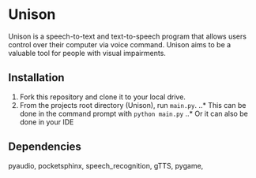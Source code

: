# Unison
Unison is a speech-to-text and text-to-speech program that allows users control over their computer via voice command.
Unison aims to be a valuable tool for people with visual impairments.

## Installation

1. Fork this repository and clone it to your local drive.
2. From the projects root directory (Unison), run `main.py`.
..* This can be done in the command prompt with `python main.py`
..* Or it can also be done in your IDE

## Dependencies
pyaudio,
pocketsphinx,
speech_recognition,
gTTS,
pygame,
